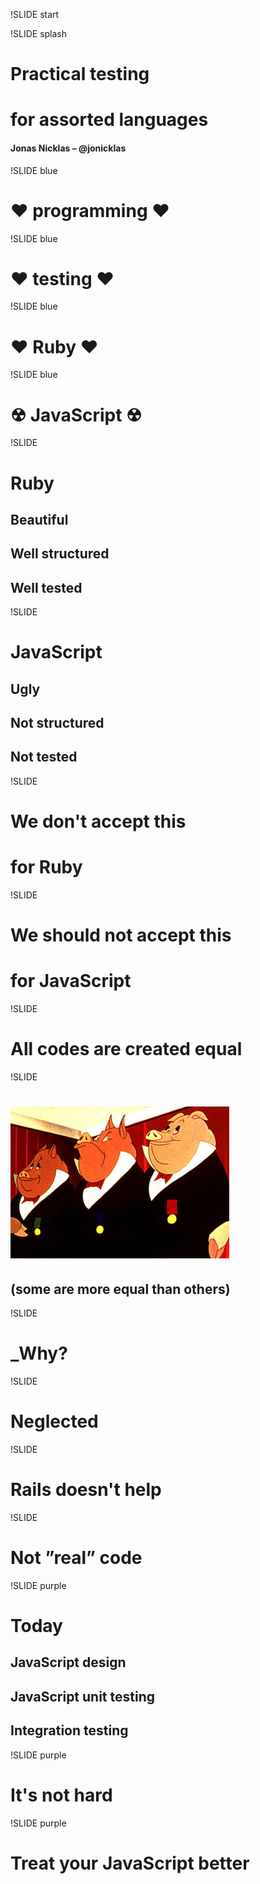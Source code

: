 !SLIDE start

!SLIDE splash

# Practical testing
# for assorted languages

#### Jonas Nicklas – @jonicklas

!SLIDE blue

# ♥ programming ♥

!SLIDE blue

# ♥ testing ♥

!SLIDE blue

# ♥ Ruby ♥

!SLIDE blue

# ☢ JavaScript ☢

!SLIDE

# Ruby
## Beautiful
## Well structured
## Well tested

!SLIDE

# JavaScript
## Ugly
## Not structured
## Not tested

!SLIDE

# We don't accept this
# for Ruby

!SLIDE

# We should not accept this
# for JavaScript

!SLIDE

# All codes are created equal

!SLIDE

# ![Animal Farm Pigs](pigs.jpg)
## (some are more equal than others)

!SLIDE

# _Why?

!SLIDE

# Neglected

!SLIDE

# Rails doesn't help

!SLIDE

# Not ”real” code

!SLIDE purple

# Today
## JavaScript design
## JavaScript unit testing
## Integration testing

!SLIDE purple

# It's not hard

!SLIDE purple

# Treat your JavaScript better

